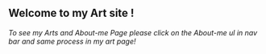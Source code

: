 ## Welcome to my Art site !
*To see my Arts and About-me Page please click on the About-me ul in nav bar and same process in my art page!*